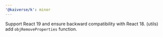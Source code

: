```yaml
---
'@kaiverse/k': minor
---
```


Support React 19 and ensure backward compatibility with React 18. (utils) add `objRemoveProperties` function.
